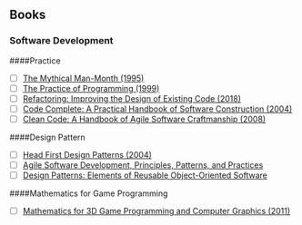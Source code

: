 ## Books  
### Software Development  
####Practice
- [ ] [The Mythical Man-Month (1995)](https://www.amazon.com/Mythical-Man-Month-Software-Engineering-Anniversary/dp/0201835959/ref=asc_df_0201835959/?tag=hyprod-20&linkCode=df0&hvadid=312091457223&hvpos=1o1&hvnetw=g&hvrand=1635455933306612017&hvpone=&hvptwo=&hvqmt=&hvdev=c&hvdvcmdl=&hvlocint=&hvlocphy=9007779&hvtargid=pla-434012227386&psc=1&tag=&ref=&adgrpid=62820903995&hvpone=&hvptwo=&hvadid=312091457223&hvpos=1o1&hvnetw=g&hvrand=1635455933306612017&hvqmt=&hvdev=c&hvdvcmdl=&hvlocint=&hvlocphy=9007779&hvtargid=pla-434012227386)
- [ ] [The Practice of Programming (1999)](https://www.amazon.com/Practice-Programming-Addison-Wesley-Professional-Computing/dp/020161586X)
- [ ] [Refactoring: Improving the Design of Existing Code (2018)](https://www.amazon.com/Refactoring-Improving-Existing-Addison-Wesley-Signature/dp/0134757599/ref=dp_ob_title_bk)
- [ ] [Code Complete: A Practical Handbook of Software Construction (2004)](https://www.amazon.com/Code-Complete-Practical-Handbook-Construction/dp/0735619670/ref=sr_1_2?s=books&ie=UTF8&qid=1546954390&sr=1-2&keywords=code+complete+2)
- [ ] [Clean Code: A Handbook of Agile Software Craftmanship (2008)](https://www.amazon.com/Clean-Code-Handbook-Software-Craftsmanship/dp/0132350882/ref=sr_1_3?s=books&ie=UTF8&qid=1546954572&sr=1-3&keywords=clean+code)  
  
####Design Pattern
- [ ] [Head First Design Patterns (2004)](https://www.amazon.com/Head-First-Design-Patterns-Brain-Friendly/dp/0596007124/ref=sr_1_1?s=books&ie=UTF8&qid=1546954880&sr=1-1&keywords=head+first+design+patterns) 
- [ ] [Agile Software Development, Principles, Patterns, and Practices](https://www.amazon.com/Software-Development-Principles-Patterns-Practices/dp/1292025948/ref=dp_ob_title_bk)
- [ ] [Design Patterns: Elements of Reusable Object-Oriented Software](https://www.amazon.com/Design-Patterns-Elements-Reusable-Object-Oriented/dp/0201633612/ref=sr_1_4?s=books&ie=UTF8&qid=1546955310&sr=1-4&keywords=design+patterns)  
  
####Mathematics for Game Programming
- [ ] [Mathematics for 3D Game Programming and Computer Graphics (2011)](https://www.amazon.com/Mathematics-Programming-Computer-Graphics-Third/dp/1435458869/ref=sr_1_2?s=books&ie=UTF8&qid=1546955431&sr=1-2&keywords=mathematics+for+3d+game+programming+and+computer+graphics)
